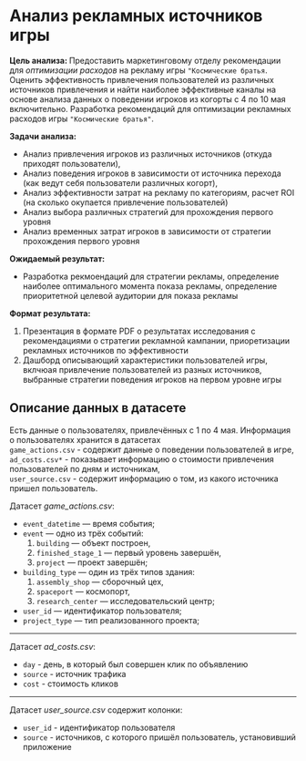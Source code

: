 # Анализ рекламных источников игры

<b>Цель анализа: </b> Предоставить маркетинговому отделу рекомендации для *оптимизации расходов* на рекламу игры `"Космические братья`. Оценить эффективность привлечения пользователей из различных источников привлечения и найти наиболее эффективные каналы на основе анализа данных о поведении игроков из когорты с 4 по 10 мая включительно. Разработка рекомендаций для оптимизации рекламных расходов игры `"Космические братья"`. 

<b>Задачи анализа: </b> 
* Анализ привлечения игроков из различных источников (откуда приходят пользователи),
* Анализ поведения игроков в зависимости от источника перехода (как ведут себя пользователи различных когорт),
* Анализ эффективности затрат на рекламу по категориям, расчет ROI (на сколько окупается привлечение пользователей) 
* Анализ выбора различных стратегий для прохождения первого уровня
* Анализ временных затрат игроков в зависимости от стратегии прохождения первого уровня  


<b>Ожидаемый результат: </b>
* Разработка рекмоендаций для стратегии рекламы, определение наиболее оптимального момента показа рекламы, определение приоритетной целевой аудитории для показа рекламы  

<b>Формат результата: </b>  
1. Презентация в формате PDF о результатах исследования с рекомендациями о стратегии рекламной кампании, приоретизации рекламных источников по эффективности 
2. Дашборд описывающий характеристики пользователей игры, вклчюая привлечение пользователей из разных источников, выбранные стратегии поведения игроков на первом уровне игры

## Описание данных в датасете


Есть данные о пользователях, привлечённых с 1 по 4 мая. Информация о пользователях хранится в датасетах   
`game_actions.csv` - содержит данные о поведении пользователей в игре,   
`ad_costs.csv*` - показывает информацию о стоимости привлечения пользователей по дням и источникам,   
`user_source.csv` - содержит информацию о том, из какого источника пришел пользователь.



Датасет *game_actions.csv*:

- `event_datetime` — время события;
- `event` — одно из трёх событий:
    1. `building` — объект построен,
    2. `finished_stage_1` — первый уровень завершён,
    3. `project` — проект завершён;
- `building_type` — один из трёх типов здания:
    1. `assembly_shop` — сборочный цех,
    2. `spaceport` — космопорт,
    3. `research_center` — исследовательский центр;
- `user_id` — идентификатор пользователя;
- `project_type` — тип реализованного проекта;
***
Датасет *ad_costs.csv*:

- `day` - день, в который был совершен клик по объявлению
- `source` - источник трафика
- `cost` - стоимость кликов
***
Датасет *user_source.csv* содержит колонки:

- `user_id` - идентификатор пользователя
- `source` - источников, с которого пришёл пользователь, установивший приложение

